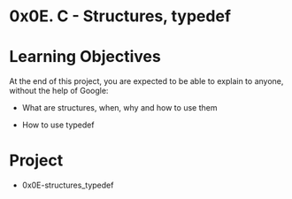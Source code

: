 # 0x0E. C - Structures, typedef

# Learning Objectives

At the end of this project, you are expected to be able to explain to anyone, without the help of Google:

- What are structures, when, why and how to use them

- How to use typedef

# Project

- 0x0E-structures_typedef
